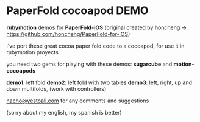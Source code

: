 # PaperFold cocoapod DEMO

**rubymotion** demos for **PaperFold-iOS** (original created by honcheng -> https://github.com/honcheng/PaperFold-for-iOS)

i've port these great cocoa paper fold code to a cocoapod, for use it in rubymotion proyects

you need two gems for playing with these demos: **sugarcube** and **motion-cocoapods**

**demo1**: left fold 
**demo2**: left fold with two tables 
**demo3**: left, right, up and down multifolds, (work with controllers)

nacho@yestoall.com for any comments and suggestions

(sorry about my english, my spanish is better)